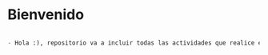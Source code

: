 # Bienvenido

```python

- Hola :), repositorio va a incluir todas las actividades que realice en el curso y durante el mismo.

```

